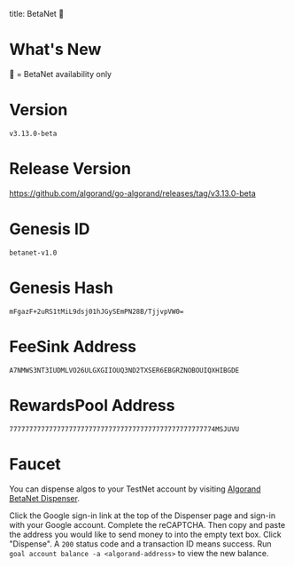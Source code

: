 title: BetaNet 🔷
# What's New

🔷 = BetaNet availability only

# Version
`v3.13.0-beta`

# Release Version
https://github.com/algorand/go-algorand/releases/tag/v3.13.0-beta

# Genesis ID
`betanet-v1.0`

# Genesis Hash
`mFgazF+2uRS1tMiL9dsj01hJGySEmPN28B/TjjvpVW0=`

# FeeSink Address
`A7NMWS3NT3IUDMLVO26ULGXGIIOUQ3ND2TXSER6EBGRZNOBOUIQXHIBGDE`

# RewardsPool Address
`7777777777777777777777777777777777777777777777777774MSJUVU`

# Faucet

You can dispense algos to your TestNet account by visiting [Algorand BetaNet Dispenser](https://bank.betanet.algodev.network/).

Click the Google sign-in link at the top of the Dispenser page and sign-in with your Google account. Complete the reCAPTCHA. Then copy and paste the address you would like to send money to into the empty text box. Click "Dispense". A `200` status code and a transaction ID means success. Run `goal account balance -a <algorand-address>` to view the new balance.



